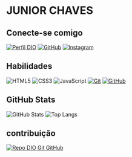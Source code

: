 # JUNIOR CHAVES

## Conecte-se comigo

[![Perfil DIO](https://img.shields.io/badge/-Meu%20Perfil%20na%20DIO-30A3DC?style=for-the-badge)](https://www.dio.me/users/juniorchaves0010)  [![GitHub](https://img.shields.io/badge/GitHub-100000?style=for-the-badge&logo=github&logoColor=white)](https://github.com/JUNIORDECHAVES) [![Instagram](https://img.shields.io/badge/-Instagram-%23E4405F?style=for-the-badge&logo=instagram&logoColor=white)](https://www.instagram.com/juniozinho_chaves/)

## Habilidades

![HTML5](https://img.shields.io/badge/HTML-000?style=for-the-badge&logo=html5&logoColor=red)
![CSS3](https://img.shields.io/badge/CSS3-000?style=for-the-badge&logo=css3&logoColor=blue)
![JavaScript](https://img.shields.io/badge/JavaScript-000?style=for-the-badge&logo=javascript&logoColor=yellow)
[![Git](https://img.shields.io/badge/Git-000?style=for-the-badge&logo=git&logoColor=E94D5F)](https://git-scm.com/doc)
[![GitHub](https://img.shields.io/badge/GitHub-000?style=for-the-badge&logo=github&logoColor=30A3DC)](https://docs.github.com/)

## GitHub Stats

![GitHub Stats](https://github-readme-stats.vercel.app/api?username=JUNIORDECHAVES&theme=transparent&bg_color=000&border_color=30A3DC&show_icons=true&icon_color=30A3DC&title_color=E94D5F&text_color=FFF)
![Top Langs](https://github-readme-stats-git-masterrstaa-rickstaa.vercel.app/api/top-langs/?username=JUNIORDECHAVES&layout=compact&bg_color=000&border_color=30A3DC&title_color=E94D5F&text_color=FFF)

## contribuição

[![Repo DIO Git GitHub](https://github-readme-stats.vercel.app/api/pin/?username=JUNIORDECHAVES&repo=dio-lab-open-source&bg_color=000&border_color=30A3DC&show_icons=true&icon_color=30A3DC&title_color=E94D5F&text_color=FFF)](https://github.com/elidianaandrade/dio-lab-open-source)